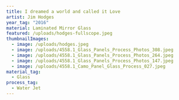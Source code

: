 ```yaml
---
title: I dreamed a world and called it Love
artist: Jim Hodges
year_tag: "2016"
material: Laminated Mirror Glass
featured: /uploads/hodges-fullscope.jpeg
thumbnailImages:
  - image: /uploads/hodges.jpeg
  - image: /uploads/4558.1_Glass_Panels_Process_Photos_308.jpeg
  - image: /uploads/4558.1_Glass_Panels_Process_Photos_264.jpeg
  - image: /uploads/4558.1_Glass_Panels_Process_Photos_147.jpeg
  - image: /uploads/4558.1_Camo_Panel_Glass_Process_027.jpeg
material_tag:
  - Glass
process_tag:
  - Water Jet
---
```

